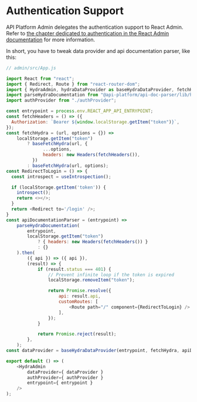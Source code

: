 # Authentication Support

API Platform Admin delegates the authentication support to React Admin.
Refer to [the chapter dedicated to authentication in the React Admin documentation](https://marmelab.com/react-admin/Authentication.html)
for more information.

In short, you have to tweak data provider and api documentation parser, like this:

```javascript
// admin/src/App.js

import React from "react";
import { Redirect, Route } from "react-router-dom";
import { HydraAdmin, hydraDataProvider as baseHydraDataProvider, fetchHydra as baseFetchHydra, useIntrospection } from "@api-platform/admin";
import parseHydraDocumentation from "@api-platform/api-doc-parser/lib/hydra/parseHydraDocumentation";
import authProvider from "./authProvider";

const entrypoint = process.env.REACT_APP_API_ENTRYPOINT;
const fetchHeaders = () => ({
  Authorization: `Bearer ${window.localStorage.getItem("token")}`,
});
const fetchHydra = (url, options = {}) =>
    localStorage.getItem("token")
        ? baseFetchHydra(url, {
              ...options,
              headers: new Headers(fetchHeaders()),
          })
        : baseFetchHydra(url, options);
const RedirectToLogin = () => {
  const introspect = useIntrospection();

  if (localStorage.getItem('token')) {
    introspect();
    return <></>;
  }
  return <Redirect to='/login' />;
}
const apiDocumentationParser = (entrypoint) =>
    parseHydraDocumentation(
        entrypoint,
        localStorage.getItem("token")
            ? { headers: new Headers(fetchHeaders()) }
            : {}
    ).then(
        ({ api }) => ({ api }),
        (result) => {
            if (result.status === 401) {
                // Prevent infinite loop if the token is expired
                localStorage.removeItem("token");

                return Promise.resolve({
                    api: result.api,
                    customRoutes: [
                        <Route path="/" component={RedirectToLogin} />
                    ],
                });
            }

            return Promise.reject(result);
        },
    );
const dataProvider = baseHydraDataProvider(entrypoint, fetchHydra, apiDocumentationParser);

export default () => (
    <HydraAdmin
        dataProvider={ dataProvider }
        authProvider={ authProvider }
        entrypoint={ entrypoint }
    />
);
```
